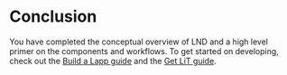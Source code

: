 # Conclusion

You have completed the conceptual overview of LND and a high level primer on the components and workflows. To get started on developing, check out the [Build a Lapp guide](../build-a-lapp/overview.md) and the [Get LiT guide](../intermediate-run-lnd/untitled.md).

